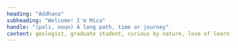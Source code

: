 ```yaml
---
heading: "Addhana"
subheading: "Welcome! I'm Mica"
handle: "(pali, noun) A long path, time or journey"
content: geologist, graduate student, curious by nature, love of learning, meditator, ashtangi 
---
```

